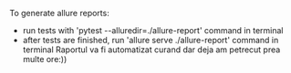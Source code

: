 To generate allure reports:

- run tests with 'pytest --alluredir=./allure-report' command in terminal
- after tests are finished, run 'allure serve ./allure-report' command in terminal
Raportul va fi automatizat curand dar deja am petrecut prea multe ore:))
